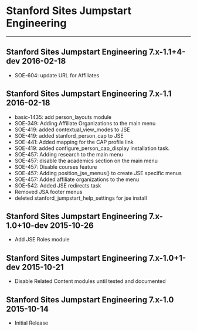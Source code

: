 # Stanford Sites Jumpstart Engineering
----------------------------------------

Stanford Sites Jumpstart Engineering 7.x-1.1+4-dev  2016-02-18
------------------------------------------------------------
- SOE-604: update URL for Affiliates

Stanford Sites Jumpstart Engineering 7.x-1.1  2016-02-18
------------------------------------------------------------
- basic-1435: add person_layouts module
- SOE-349: Adding Affiliate Organizations to the main menu
- SOE-419: added contextual_view_modes to JSE
- SOE-419: added stanford_person_cap to JSE
- SOE-441: Added mapping for the CAP profile link
- SOE-419: added configure_person_cap_display installation task.
- SOE-457: Adding research to the main menu
- SOE-457: disable the academics section on the main menu
- SOE-457: Disable courses feature
- SOE-457: Adding position_jse_menus() to create JSE specific menus
- SOE-457: Added affiliate organizations to the menu
- SOE-542: Added JSE redirects task
- Removed JSA footer menus
- deleted stanford_jumpstart_help_settings for jse install

Stanford Sites Jumpstart Engineering 7.x-1.0+10-dev  2015-10-26
------------------------------------------------------------
- Add JSE Roles module

Stanford Sites Jumpstart Engineering 7.x-1.0+1-dev  2015-10-21
------------------------------------------------------------
- Disable Related Content modules until tested and documented


Stanford Sites Jumpstart Engineering 7.x-1.0  2015-10-14
------------------------------------------------------------
- Initial Release
